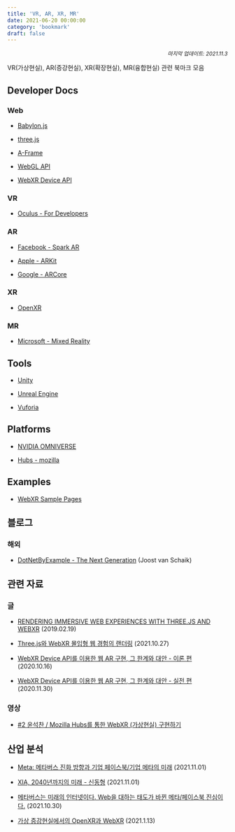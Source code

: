 ```yaml
---
title: 'VR, AR, XR, MR'
date: 2021-06-20 00:00:00
category: 'bookmark'
draft: false
---
```


<div style="font-size: 12px; font-style: italic; text-align: right;">
마지막 업데이트: 2021.11.3
</div>

<!-- - <a href="" target="_blank"></a> -->

<!-- <br /> -->

VR(가상현실), AR(증강현실), XR(확장현실), MR(융합현실) 관련 북마크 모음

## Developer Docs

### Web

- <a href="https://doc.babylonjs.com/" target="_blank">Babylon.js</a>

- <a href="https://threejs.org/" target="_blank">three.js</a>

- <a href="https://aframe.io/" target="_blank">A-Frame</a>

- <a href="https://developer.mozilla.org/en-US/docs/Web/API/WebGL_API" target="_blank">WebGL API</a>

- <a href="https://www.w3.org/TR/webxr/" target="_blank">WebXR Device API</a>

### VR

- <a href="https://developer.oculus.com/" target="_blank">Oculus - For Developers</a>

### AR

- <a href="https://sparkar.facebook.com/ar-studio/" target="_blank">Facebook - Spark AR</a>

- <a href="https://developer.apple.com/kr/augmented-reality/" target="_blank">Apple - ARKit</a>

- <a href="https://developers.google.com/ar" target="_blank">Google - ARCore</a>

### XR

- <a href="https://www.khronos.org/openxr/" target="_blank">OpenXR</a>

### MR

- <a href="https://docs.microsoft.com/ko-kr/windows/mixed-reality/" target="_blank">Microsoft - Mixed Reality</a>

## Tools

- <a href="https://unity.com/kr" target="_blank">Unity</a>

- <a href="https://www.unrealengine.com/ko/" target="_blank">Unreal Engine</a>

- <a href="https://developer.vuforia.com/" target="_blank">Vuforia</a>

## Platforms

- <a href="https://www.nvidia.com/en-us/omniverse/" target="_blank">NVIDIA OMNIVERSE</a>

- <a href="https://hubs.mozilla.com/" target="_blank">Hubs - mozilla</a>

## Examples

- <a href="https://immersive-web.github.io/webxr-samples/" target="_blank">WebXR Sample Pages</a>

## 블로그

### 해외

- <a href="https://localjoost.github.io/" target="_blank">
  DotNetByExample - The Next Generation</a> (Joost van Schaik)

## 관련 자료

### 글

- <a href="https://01.org/blogs/darktears/2019/rendering-immersive-web-experiences-threejs-webxr" target="_blank">RENDERING IMMERSIVE WEB EXPERIENCES WITH THREE.JS AND WEBXR</a> (2019.02.19)

- <a href="https://medium.com/belivvr/three-js%EC%99%80-webxr-%EB%AA%B0%EC%9E%85%ED%98%95-%EC%9B%B9-%EA%B2%BD%ED%97%98%EC%9D%98-%EB%9E%9C%EB%8D%94%EB%A7%81-b2e7b6af9dda" target="_blank">Three.js와 WebXR 몰입형 웹 경험의 랜더링</a> (2021.10.27)

- <a href="https://d2.naver.com/helloworld/0527763" target="_blank">WebXR Device API를 이용한 웹 AR 구현, 그 한계와 대안 - 이론 편</a> (2020.10.16)

- <a href="https://d2.naver.com/helloworld/0189619" target="_blank">WebXR Device API를 이용한 웹 AR 구현, 그 한계와 대안 - 실전 편</a> (2020.11.30)

### 영상

- <a href="https://www.youtube.com/watch?v=bUk87y2VgCk" target="_blank">#2 윤석찬 / Mozilla Hubs를 통한 WebXR (가상현실) 구현하기</a>

## 산업 분석

- <a href="https://excitingfx.kr/metafacebook2110/" target="_blank">Meta: 메타버스 진화 방향과 기업 페이스북/기업 메타의 미래</a> (2021.11.01)

- <a href="https://drive.google.com/file/d/1XadQeFK0BRfNBRXCzfXN43OiZHPfdD7D/view" target="_blank">XIA, 2040년까지의 미래 - 신동형</a> (2021.11.01)

- <a href="https://blog.naver.com/fstory97/222553668229" target="_blank">메타버스는 미래의 인터넷이다. Web을 대하는 태도가 바뀐 메타/페이스북 진심이다.</a> (2021.10.30)

- <a href="http://www.kibme.org/resources/journal/20210216103000663.pdf" target="_blank">가상 증강현실에서의 OpenXR과 WebXR</a> (2021.1.13)

<!-- - <a href="" target="_blank"></a> -->
